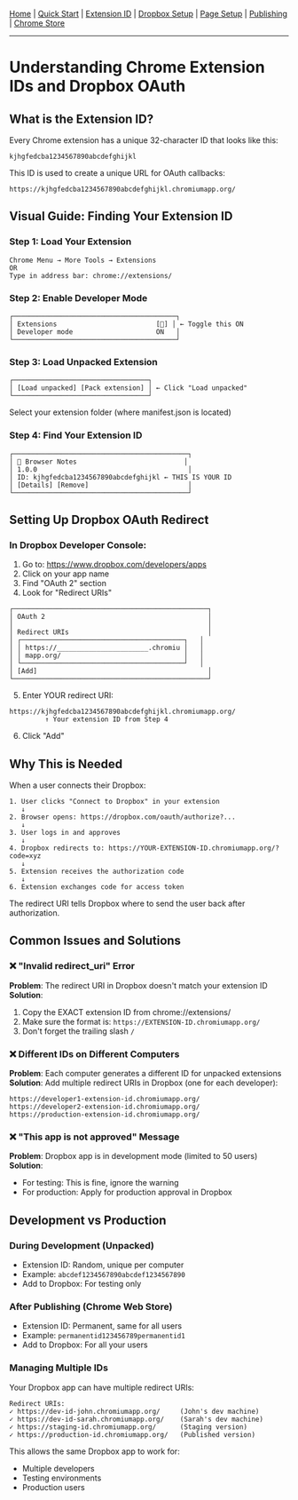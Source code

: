 [Home](index.md) | [Quick Start](README_DROPBOX.md) | [Extension ID](EXTENSION_ID_GUIDE.md) | [Dropbox Setup](DROPBOX_SETUP_GUIDE.md) | [Page Setup](HOME_PAGE_SETUP.md) | [Publishing](PUBLISHING_GUIDE.md) | [Chrome Store](CHROME_STORE_PUBLISHING_GUIDE.md)

---

# Understanding Chrome Extension IDs and Dropbox OAuth

## What is the Extension ID?

Every Chrome extension has a unique 32-character ID that looks like this:
```
kjhgfedcba1234567890abcdefghijkl
```

This ID is used to create a unique URL for OAuth callbacks:
```
https://kjhgfedcba1234567890abcdefghijkl.chromiumapp.org/
```

## Visual Guide: Finding Your Extension ID

### Step 1: Load Your Extension
```
Chrome Menu → More Tools → Extensions
OR 
Type in address bar: chrome://extensions/
```

### Step 2: Enable Developer Mode
```
┌─────────────────────────────────────────┐
│ Extensions                         [🔧] │ ← Toggle this ON
│ Developer mode                     ON   │
└─────────────────────────────────────────┘
```

### Step 3: Load Unpacked Extension
```
┌──────────────────────────────────┐
│ [Load unpacked] [Pack extension] │ ← Click "Load unpacked"
└──────────────────────────────────┘
```
Select your extension folder (where manifest.json is located)

### Step 4: Find Your Extension ID
```
┌────────────────────────────────────────────┐
│ 📝 Browser Notes                           │
│ 1.0.0                                      │
│ ID: kjhgfedcba1234567890abcdefghijkl ← THIS IS YOUR ID
│ [Details] [Remove]                         │
└────────────────────────────────────────────┘
```

## Setting Up Dropbox OAuth Redirect

### In Dropbox Developer Console:

1. Go to: https://www.dropbox.com/developers/apps
2. Click on your app name
3. Find "OAuth 2" section
4. Look for "Redirect URIs"

```
┌─────────────────────────────────────────────────┐
│ OAuth 2                                         │
│                                                 │
│ Redirect URIs                                   │
│ ┌─────────────────────────────────────────┐   │
│ │ https://_______________________.chromiu │   │
│ │ mapp.org/                               │   │
│ └─────────────────────────────────────────┘   │
│ [Add]                                           │
└─────────────────────────────────────────────────┘
```

5. Enter YOUR redirect URI:
```
https://kjhgfedcba1234567890abcdefghijkl.chromiumapp.org/
         ↑ Your extension ID from Step 4
```

6. Click "Add"

## Why This is Needed

When a user connects their Dropbox:

```
1. User clicks "Connect to Dropbox" in your extension
   ↓
2. Browser opens: https://dropbox.com/oauth/authorize?...
   ↓
3. User logs in and approves
   ↓
4. Dropbox redirects to: https://YOUR-EXTENSION-ID.chromiumapp.org/?code=xyz
   ↓
5. Extension receives the authorization code
   ↓
6. Extension exchanges code for access token
```

The redirect URI tells Dropbox where to send the user back after authorization.

## Common Issues and Solutions

### ❌ "Invalid redirect_uri" Error
**Problem**: The redirect URI in Dropbox doesn't match your extension ID
**Solution**: 
1. Copy the EXACT extension ID from chrome://extensions/
2. Make sure the format is: `https://EXTENSION-ID.chromiumapp.org/`
3. Don't forget the trailing slash `/`

### ❌ Different IDs on Different Computers
**Problem**: Each computer generates a different ID for unpacked extensions
**Solution**: Add multiple redirect URIs in Dropbox (one for each developer):
```
https://developer1-extension-id.chromiumapp.org/
https://developer2-extension-id.chromiumapp.org/
https://production-extension-id.chromiumapp.org/
```

### ❌ "This app is not approved" Message
**Problem**: Dropbox app is in development mode (limited to 50 users)
**Solution**: 
- For testing: This is fine, ignore the warning
- For production: Apply for production approval in Dropbox

## Development vs Production

### During Development (Unpacked)
- Extension ID: Random, unique per computer
- Example: `abcdef1234567890abcdef1234567890`
- Add to Dropbox: For testing only

### After Publishing (Chrome Web Store)
- Extension ID: Permanent, same for all users
- Example: `permanentid123456789permanentid1`
- Add to Dropbox: For all your users

### Managing Multiple IDs

Your Dropbox app can have multiple redirect URIs:

```
Redirect URIs:
✓ https://dev-id-john.chromiumapp.org/     (John's dev machine)
✓ https://dev-id-sarah.chromiumapp.org/    (Sarah's dev machine)
✓ https://staging-id.chromiumapp.org/      (Staging version)
✓ https://production-id.chromiumapp.org/   (Published version)
```

This allows the same Dropbox app to work for:
- Multiple developers
- Testing environments
- Production users